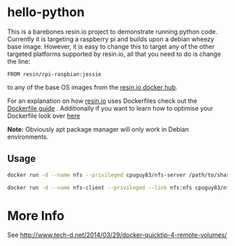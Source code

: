 # hello-python
This is a barebones resin.io project to demonstrate running python code.
Currently it is targeting a raspberry pi and builds upon a debian wheezy base image. However, it is easy to
change this to target any of the other targeted platforms supported by resin.io, all that you need to do is
change the line:
```
FROM resin/rpi-raspbian:jessie
```
to any of the base OS images from the [resin.io docker hub](https://registry.hub.docker.com/repos/resin/).

For an explanation on how [resin.io](https://resin.io/) uses Dockerfiles check out the [Dockerfile guide](http://docs.resin.io/#/pages/dockerfile.md)
 . Additionally if you want to learn how to optimise your Dockerfile look over [here](http://docs.resin.io/#/pages/build-optimisation.md)


__Note:__ Obviously apt package manager will only work in Debian environments.


Usage
----
```bash
docker run -d --name nfs --privileged cpuguy83/nfs-server /path/to/share /path/to/share2 /path/to/shareN
```

```bash
docker run -d --name nfs-client --privileged --link nfs:nfs cpuguy83/nfs-client /path/on/nfs/server:/path/on/client
```

More Info
=========

See http://www.tech-d.net/2014/03/29/docker-quicktip-4-remote-volumes/
